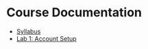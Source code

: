 # Course Documentation

- [Syllabus](syllabus.md)
- [Lab 1: Account Setup](lab01-account-setup/instructions.md)
